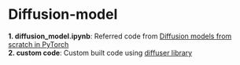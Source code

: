 # Diffusion-model
  **1. diffusion_model.ipynb**: Referred code from [Diffusion models from scratch in PyTorch](https://www.youtube.com/watch?v=a4Yfz2FxXiY)
  <br> **2. custom code**: Custom built code using [diffuser library](https://huggingface.co/docs/diffusers/index)
